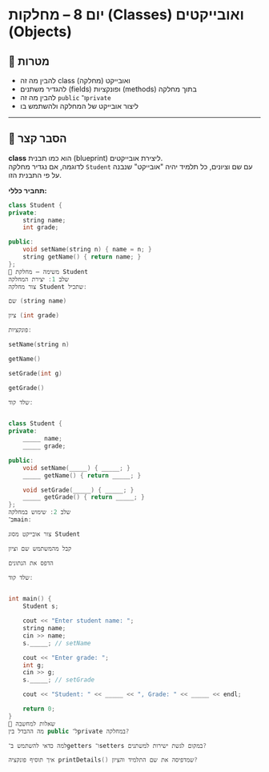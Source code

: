 # יום 8 – מחלקות (Classes) ואובייקטים (Objects)

## 🎯 מטרות
- להבין מה זה class (מחלקה) ואובייקט
- להגדיר משתנים (fields) ופונקציות (methods) בתוך מחלקה
- להבין מה זה `public` ו־`private`
- ליצור אובייקט של המחלקה ולהשתמש בו

---

## 🧠 הסבר קצר
**class** הוא כמו תבנית (blueprint) ליצירת אובייקטים.  
לדוגמה, אם נגדיר מחלקה `Student` עם שם וציונים, כל תלמיד יהיה "אובייקט" שנבנה על פי התבנית הזו.

**תחביר כללי:**
```cpp
class Student {
private:
    string name;
    int grade;

public:
    void setName(string n) { name = n; }
    string getName() { return name; }
};
🧩 משימה – מחלקת Student
שלב 1: יצירת המחלקה
צור מחלקה Student שתכיל:

שם (string name)

ציון (int grade)

פונקציות:

setName(string n)

getName()

setGrade(int g)

getGrade()

שלד קוד:


class Student {
private:
    _____ name;
    _____ grade;

public:
    void setName(_____) { _____; }
    _____ getName() { return _____; }

    void setGrade(_____) { _____; }
    _____ getGrade() { return _____; }
};
שלב 2: שימוש במחלקה
ב־main:

צור אובייקט מסוג Student

קבל מהמשתמש שם וציון

הדפס את הנתונים

שלד קוד:


int main() {
    Student s;

    cout << "Enter student name: ";
    string name;
    cin >> name;
    s._____; // setName

    cout << "Enter grade: ";
    int g;
    cin >> g;
    s._____; // setGrade

    cout << "Student: " << _____ << ", Grade: " << _____ << endl;

    return 0;
}
🧠 שאלות למחשבה
מה ההבדל בין public ל־private במחלקה?

למה כדאי להשתמש ב־getters ו־setters במקום לגשת ישירות למשתנים?

איך תוסיף פונקציה printDetails() שמדפיסה את שם התלמיד והציון?